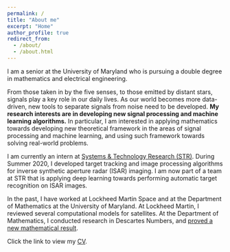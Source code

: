 ```yaml
---
permalink: /
title: "About me"
excerpt: "Home"
author_profile: true
redirect_from:
  - /about/
  - /about.html
---
```


I am a senior at the University of Maryland who is pursuing a double degree in mathematics and electrical engineering.

From those taken in by the five senses, to those emitted by distant stars, signals play a key role in our daily lives. As our world becomes more data-driven, new tools to separate signals from noise need to be developed. **My research interests are in developing new signal processing and machine learning algorithms.** In particular, I am interested in applying mathematics towards developing new theoretical framework in the areas of signal processing and machine learning, and using such framework towards solving real-world problems.

I am currently an intern at [Systems & Technology Research (STR)](https://stresearch.com). During Summer 2020, I developed target tracking and image processing algorithms for inverse synthetic aperture radar (ISAR) imaging. I am now part of a team at STR that is applying deep learning towards performing automatic target recognition on ISAR images.

In the past, I have worked at Lockheed Martin Space and at the Department of Mathematics at the University of Maryland. At Lockheed Martin, I reviewed several computational models for satellites. At the Department of Mathematics, I conducted research in Descartes Numbers, and [proved a new mathematical result](https://pratikrathore8.github.io/publication/2018-08-29-descartes-numbers).

Click the link to view my [CV](https://pratikrathore8.github.io/files/cv.pdf).
